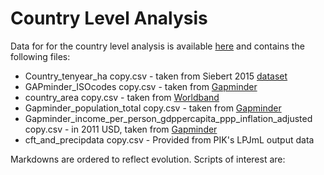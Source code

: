 # Country Level Analysis

Data for for the country level analysis is available [here](https://drive.google.com/drive/folders/1mxzv9UTKVvztToPSmf60EMllEVLEHj9T?usp=sharing) and contains the following files:


- Country_tenyear_ha copy.csv - taken from Siebert 2015 [dataset](https://hess.copernicus.org/articles/19/1521/2015/hess-19-1521-2015.html) 
- GAPminder_ISOcodes copy.csv - taken from [Gapminder](https://docs.google.com/spreadsheets/d/1qHalit8sXC0R8oVXibc2wa2gY7bkwGzOybEMTWp-08o/edit#gid=1597424158)
- country_area copy.csv - taken from [Worldband](https://data.worldbank.org/indicator/AG.LND.TOTL.K2)
- Gapminder_population_total copy.csv - taken from [Gapminder](https://www.gapminder.org/data/documentation/gd003/)
- Gapminder_income_per_person_gdppercapita_ppp_inflation_adjusted copy.csv - in 2011 USD, taken from [Gapminder](https://www.gapminder.org/data/documentation/gd001/)
- cft_and_precipdata copy.csv - Provided from PIK's LPJmL output data

Markdowns are ordered to reflect evolution. 
Scripts of interest are:
  
